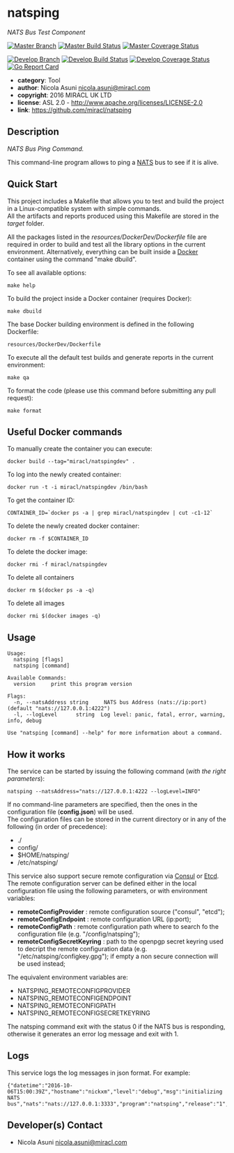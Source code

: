 # natsping

*NATS Bus Test Component*

[![Master Branch](https://img.shields.io/badge/-master:-gray.svg)](https://github.com/miracl/natsping/tree/master)
[![Master Build Status](https://secure.travis-ci.org/miracl/natsping.png?branch=master)](https://travis-ci.org/miracl/natsping?branch=master)
[![Master Coverage Status](https://coveralls.io/repos/miracl/natsping/badge.svg?branch=master&service=github)](https://coveralls.io/github/miracl/natsping?branch=master)

[![Develop Branch](https://img.shields.io/badge/-develop:-gray.svg)](https://github.com/miracl/natsping/tree/develop)
[![Develop Build Status](https://secure.travis-ci.org/miracl/natsping.png?branch=develop)](https://travis-ci.org/miracl/natsping?branch=develop)
[![Develop Coverage Status](https://coveralls.io/repos/miracl/natsping/badge.svg?branch=develop&service=github)](https://coveralls.io/github/miracl/natsping?branch=develop)
[![Go Report Card](https://goreportcard.com/badge/github.com/miracl/natsping)](https://goreportcard.com/report/github.com/miracl/natsping)

* **category**:    Tool
* **author**:      Nicola Asuni <nicola.asuni@miracl.com>
* **copyright**:   2016 MIRACL UK LTD
* **license**:     ASL 2.0 - http://www.apache.org/licenses/LICENSE-2.0
* **link**:        https://github.com/miracl/natsping

## Description

*NATS Bus Ping Command.*

This command-line program allows to ping a [NATS](http://nats.io) bus to see if it is alive.


## Quick Start

This project includes a Makefile that allows you to test and build the project in a Linux-compatible system with simple commands.  
All the artifacts and reports produced using this Makefile are stored in the *target* folder.  

All the packages listed in the *resources/DockerDev/Dockerfile* file are required in order to build and test all the library options in the current environment. Alternatively, everything can be built inside a [Docker](https://www.docker.com) container using the command "make dbuild".

To see all available options:
```
make help
```

To build the project inside a Docker container (requires Docker):
```
make dbuild
```

The base Docker building environment is defined in the following Dockerfile:
```
resources/DockerDev/Dockerfile
```

To execute all the default test builds and generate reports in the current environment:
```
make qa
```

To format the code (please use this command before submitting any pull request):
```
make format
```

## Useful Docker commands

To manually create the container you can execute:
```
docker build --tag="miracl/natspingdev" .
```

To log into the newly created container:
```
docker run -t -i miracl/natspingdev /bin/bash
```

To get the container ID:
```
CONTAINER_ID=`docker ps -a | grep miracl/natspingdev | cut -c1-12`
```

To delete the newly created docker container:
```
docker rm -f $CONTAINER_ID
```

To delete the docker image:
```
docker rmi -f miracl/natspingdev
```

To delete all containers
```
docker rm $(docker ps -a -q)
```

To delete all images
```
docker rmi $(docker images -q)
```


## Usage

```
Usage:
  natsping [flags]
  natsping [command]

Available Commands:
  version     print this program version

Flags:
  -n, --natsAddress string     NATS bus Address (nats://ip:port) (default "nats://127.0.0.1:4222")
  -l, --logLevel      string  Log level: panic, fatal, error, warning, info, debug

Use "natsping [command] --help" for more information about a command.
```

## How it works

The service can be started by issuing the following command (*with the right parameters*):

```
natsping --natsAddress="nats://127.0.0.1:4222 --logLevel=INFO"
```

If no command-line parameters are specified, then the ones in the configuration file (**config.json**) will be used.  
The configuration files can be stored in the current directory or in any of the following (in order of precedence):
* ./
* config/
* $HOME/natsping/
* /etc/natsping/


This service also support secure remote configuration via [Consul](https://www.consul.io/) or [Etcd](https://github.com/coreos/etcd).  
The remote configuration server can be defined either in the local configuration file using the following parameters, or with environment variables:

* **remoteConfigProvider** : remote configuration source ("consul", "etcd");
* **remoteConfigEndpoint** : remote configuration URL (ip:port);
* **remoteConfigPath** : remote configuration path where to search fo the configuration file (e.g. "/config/natsping");
* **remoteConfigSecretKeyring** : path to the openpgp secret keyring used to decript the remote configuration data (e.g. "/etc/natsping/configkey.gpg"); if empty a non secure connection will be used instead;

The equivalent environment variables are:

* NATSPING_REMOTECONFIGPROVIDER
* NATSPING_REMOTECONFIGENDPOINT
* NATSPING_REMOTECONFIGPATH
* NATSPING_REMOTECONFIGSECRETKEYRING


The natsping command exit with the status 0 if the NATS bus is responding, otherwise it generates an error log message and exit with 1.


## Logs

This service logs the log messages in json format.
For example:
```
{"datetime":"2016-10-06T15:00:39Z","hostname":"nickxm","level":"debug","msg":"initializing NATS bus","nats":"nats://127.0.0.1:3333","program":"natsping","release":"1","timestamp":1475766039219189166,"version":"1.2.1"}

```

## Developer(s) Contact

* Nicola Asuni <nicola.asuni@miracl.com>
